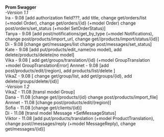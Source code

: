 **Prom Swagger**     
        *-Version 1.1*     
Ira     - 9.08 [add authorization field???, add title, change get/orders/list (+model Order), change get/orders/{id} (+model Order) change post/orders/set_status (+model SetOrderStatus)]      
Tanya   - 9.08 [add post/notifications/get_by_type (+model Notifications), change post/products/import_url, change get//products/import/status/{id}]    
Di      - 9.08 [change get/messages/list change post/messages/set_status]       
Kate    - 9.08 [add put/products/edit_name(no model), add delete/products/delete(no model]      
Vika    - 9.08 [ add get/groups/translation/{id} (+model GroupTranslation +model GroupTranslationError] 
Annnet  - 9.08 [add post/products/edit/(region), add products/list/delete ]     
VikaZ   - 9.08 [ change get/group/list,  add get/groups/{id}, add delete/groups/delete/{id}]    
	*-Version 1.2*     
VikaZ   - 11.08 [transl model Group]    
Dana    - 11.08 [change get//products/{id}  change post/products/import_file]   
Annnet  - 11.08 [change post/products/edit/(region)]    
Sofia   - 11.08 [change get/clients/{id}]       
Di      - 11.08 [transl model Message +SetMessageStatus]        
Viktor  - 11.08  [add put/products/translation (+model ProductTranslation), change post//messages/reply (+model MessageReply), change get/messages/{id}]        
